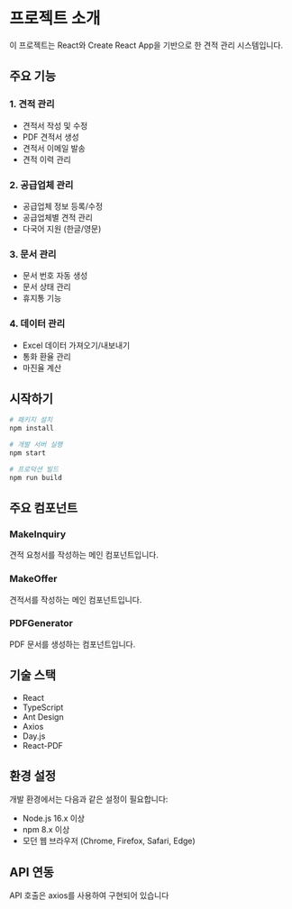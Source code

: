 # 프로젝트 소개

이 프로젝트는 React와 Create React App을 기반으로 한 견적 관리 시스템입니다.

## 주요 기능

### 1. 견적 관리
- 견적서 작성 및 수정
- PDF 견적서 생성
- 견적서 이메일 발송
- 견적 이력 관리

### 2. 공급업체 관리
- 공급업체 정보 등록/수정
- 공급업체별 견적 관리
- 다국어 지원 (한글/영문)

### 3. 문서 관리
- 문서 번호 자동 생성
- 문서 상태 관리
- 휴지통 기능

### 4. 데이터 관리
- Excel 데이터 가져오기/내보내기
- 통화 환율 관리
- 마진율 계산

## 시작하기

```bash
# 패키지 설치
npm install

# 개발 서버 실행
npm start

# 프로덕션 빌드
npm run build
```

## 주요 컴포넌트

### MakeInquiry
견적 요청서를 작성하는 메인 컴포넌트입니다.

### MakeOffer
견적서를 작성하는 메인 컴포넌트입니다.

### PDFGenerator
PDF 문서를 생성하는 컴포넌트입니다.


## 기술 스택

- React
- TypeScript
- Ant Design
- Axios
- Day.js
- React-PDF

## 환경 설정

개발 환경에서는 다음과 같은 설정이 필요합니다:

- Node.js 16.x 이상
- npm 8.x 이상
- 모던 웹 브라우저 (Chrome, Firefox, Safari, Edge)

## API 연동

API 호출은 axios를 사용하여 구현되어 있습니다

